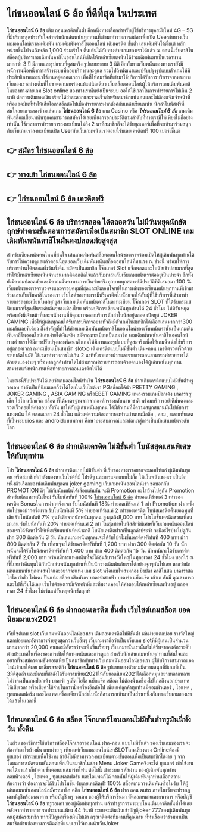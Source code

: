 # ไก่ชนออนไลน์ 6 ล้อ  ที่ดีที่สุด ในประเทศ

**ไก่ชนออนไลน์ 6 ล้อ** เติม ถอนเครดิตขั้นต่ำ  อีกหนึ่งทางเลือกสำหรับผู้ใช้บริการยุคสมัยใหม่ 4G – 5G ที่มีบริการสุดประทับใจสำหรับนักเล่นพนันทุกท่านที่เข้ามาทำรายการสมัครเพื่อเปิด Userกับทางเว็บเกมออนไลน์เราลงเดิมพัน เกมเดิมพันคาสิโนออนไลน์ เติมเครดิต ขั้นต่ำ เล่นเดิมพันได้ตั้งแต่ หลักหน่วยขึ้นไปจนถึงหลัก 1,000 ร่วมเร้าใจ ตื่นเต้นได้กับทางค่ายเกมของเราได้แล้ว ณ ตอนนี้เว็บคาสิโนสล็อตผู้บริการเกมเดิมพันคาสิโนออนไลน์ที่เปิดให้เหล่าเซียนพนันได้ร่วมเดิมพันมาเป็นเวลานานมากกว่า 3 ปี มีภาพและรูปแบบที่ดูสมจริง รูปแบบระบบ 3 มิติ
อีกทั้งทางเว็บพนันของทางเรายังมี พนักงานมือหนึ่งการสร้างระบบที่คอยบริการและดูแล  รวมไปถึงพัฒนาและปรับปรุงรูปแบบตัวเกมให้มีประสิทธิภาพและน่าใช้งานอยู่ตลอดเวลา เพื่อที่ให้สมาชิกที่เข้ามาใช้บริการได้รับการบริการจากทางทางเว็บของเราอย่างเต็มที่ไม่ขาดตกบกพร่องแม้แต่นิดเดียว เว็บสล็อตออนไลน์ผู้ให้บริการเกมเดิมพันคาสิโนของทางค่ายเกม Slot online ของทางเรานั้นยังเป็นระบบ ออโต้ใช้เวลาในการทำรายการไม่เกิน 2 นาที ต่อการเติมยอดเงิน เรียกได้ว่าสะดวกและรวดเร็วสำหรับสมาชิกแน่นอนและไม่ต้องแจ้งเจ้าหน้าที่หรือแอดมินที่ทำให้เสียโอกาสอีกต่อไปเมื่อทำรายการฝากตังค์กับเหล่าเซียนพนัน
นักล่าโบนัสฟรีที่สนใจอยากจะลองร่วมเล่นเกม **ไก่ชนออนไลน์ 6 ล้อ** เกม Casino  หรือ ***ไก่ชนออนไลน์ 6 ล้อ*** เกมเดิมพันสล็อตเซียนพนันทุกคนสามารถสมัครได้เลยเพียงกรอกประวัติตามลำดับที่ทางเรามีให้เพียงไม่กี่อย่างเท่านั้น ใช้เวลาการทำรายการลงทะเบียนไม่ถึง 2 นาทีสมาชิกก็จะได้รับยูสเซอร์เพื่อที่จะเข้ามาร่วมสนุกกับเว็บเกมเราลงทะเบียนเปิด Userกับเว็บเกมพนันเราตอนนี้รับเลยเครดิตฟรี 100 เปอร์เซ็นต์

## 👉 [สมัคร ไก่ชนออนไลน์ 6 ล้อ](https://archa888.com/)
## 👉 [ทางเข้า ไก่ชนออนไลน์ 6 ล้อ](https://archa888.com/)
## 👉 [ไก่ชนออนไลน์ 6 ล้อ เครดิตฟรี](https://archa888.com/)

## ไก่ชนออนไลน์ 6 ล้อ บริการตลอด ได้ตลอดวัน ไม่มีวันหยุดนักขัตฤกษ์ทำตามขั้นตอนการสมัครเพื่อเป็นสมาชิก SLOT ONLINE เกมเดิมพันพนันคาสิโนมั่นคงปลอดภัยสูงสุด

สำหรับเซียนพนันคนไหนที่สนใจ เล่นเกมเดิมพันสล็อตออนไลน์ของเราพร้อมเปิดให้ผู้เดิมพันทุกท่านได้รับการให้ความดูแลแล้วตอนนี้สุดยอดเว็บเดิมพันพนันสล็อตออนไลน์ที่มาแรง ณ ช่วงนี้ พร้อมให้การบริการท่านได้ตลอดทั้งวันทั้งคืน สมัครเป็นสมาชิก โจ๊กเกอร์ Slot แจ็กพอตและโบนัสเข้าบ่อยมากที่สุด ทำให้มีเหล่าเซียนพนันจำนวนมากติดอกติดใจแล้วกับมาเล่นกับเว็บเกมพนันเราต่ออยู่เป็นประจำ อีกทั้งยังมีความปลอดภัยและมีความมั่นคงทางการเงินจ่ายจริงทุกบาททุกสตางค์มีประวัติที่ดีเสมอมา 100 % เว็บพนันของเราครบวงจรและครอบคลุมที่สุดและยังตอบโจทย์ในการเล่นของเซียนพนันทุกท่านที่เข้ามาร่วมเล่นกับเว็บคาสิโนของเรา
เว็บไซต์ของทางเรามีฟรีเครดิตโบนัสแจกให้กับผู้ที่ใช้บริการที่เข้ามาทำรายการลงทะเบียนใหม่ทุกยูส เว็บเกมเดิมพันพนันคาสิโนลงทะเบียน โจ๊กเกอร์ SLOT ที่ได้รับกระแสนิยมมากที่สุดเป็นระดับต้นๆของเมืองไทย พร้อมบริการเซียนพนันทุกท่านได้ 24 ชั่วโมง ไม่มีวันหยุดพร้อมยังมีเจ้าหน้าที่และพนักงานที่มีคุณภาพคอยบริการนักล่าโบนัสอยู่ตลอด เปิดยูส JOKER GAMING เพื่อให้ผู้เล่นทุกคนได้รับการบริการอย่างทั่วถึงมีตัวเกมให้สมาชิกได้เลือกเล่นมากกว่า300 เกมกันเลยทีเดียว
สิ่งสำคัญที่ทำให้ค่ายเกมเดิมพันพนันคาสิโนออนไลน์ของเว็บพนันเรานั้นเป็นเกมเดิมพันคาสิโนออนไลน์เล่นง่ายได้เงินจริง สมัครลงทะเบียนเป็นสมาชิก  เกมเดิมพันพนันคาสิโนออนไลน์ทางค่ายเราได้มีการปรับปรุงและพัฒนาตัวเกมให้มีภาพและรูปแบบที่ดูสมจริงเพื่อให้เกมนั้นน่าใช้บริการอยู่ตลอดเวลา ลงทะเบียนเป็นสมาชิก slotxo เติมเครดิตแบบไม่มีขั้นต่ำ เติม-ถอน เครดิตรวดเร็วด้วยระบบอัตโนมัติ ใช้เวลาทำรายการไม่เกิน 2 นาทีทั้งรายการฝากและรายการถอนสามารถทำรายการได้ด้วยตนเองง่ายๆ หรือหากลูกค้าท่านใดไม่สามารถทำรายการถอนด้วยตนเองได้ผู้เล่นพนันทุกท่านสามารถแจ้งพนักงานเพื่อทำรายการถอนเครดิตให้ได้

ในขณะนี้รับประกันได้เลยว่าเกมออนไลน์ทำเงิน **ไก่ชนออนไลน์ 6 ล้อ** ฝากเติมเครดิตแบบไม่มีขั้นต่ำทรูวอเลท กำลังเป็นที่นิยมเลยก็ว่าได้โดยในเว็บไซต์เรา PGสล็อตได้นำ PRETTY GAMING , JOKER GAMING , ASIA GAMING หรือEBET GAMING แหล่งรวมเกมป๊อกเด้ง บาคาร่า รูเล็ต ไฮโล แบ็กแจ๊ค สล็อต ที่ได้มาตรฐานจากจากองค์กรระบดับนานาชาติ พร้อมบริการอย่าดีมั่นคงและรวดเร็วคอยให้คำตอบ ทั้งวัน มาให้กับผู้เล่นพนันทุกคน ได้มีตัวเกมที่มีความสนุกสนานมันไปกับการแทงพนัน ได้ ตลอดเวลา 24 ชั่วโมง แล้วแต่ความต้องการของท่านผ่านบนมือถือ , คอม , และแท็บเลตที่เป็นระบบios และ androidแบบพกพา ศึกษาประสบการณ์และพัฒนาสู่การเป็นนักเล่นพนันระดับโลก

## ไก่ชนออนไลน์ 6 ล้อ ฝากเติมเครดิต ไม่มีขั้นต่ำ โบนัสสุดแสนพิเศษให้กับทุกท่าน

โปร **ไก่ชนออนไลน์ 6 ล้อ** ฝากเครดิตแบบไม่มีขั้นต่ำ ที่เว็บของทางเราอยากจะมอบให้แก่  ผู้เดิมพันทุกคน หรือสมาชิกที่กำลังมองหาเว็บไซต์ที่มี โปรดีๆ และการแจกแบบไม่กั๊ก ให้เว็บพนันของเราเป็นอีกหนึ่งตัวเลือกของนักเดิมพันทุกคน joker gaming เว็บเกมพนันออนไลน์เรา ขอบอกกับ PROMOTION ดีๆ ให้กับนักพนันได้เลือกเล่นกัน จะมี Promotion อะไรบ้างไปดูกัน
 Promotion สำหรับนักแทงพนันใหม่ รับโบนัสทันที 100% [ไก่ชนออนไลน์ 6 ล้อ](https://archa888.com/) ทำยอดเทิร์นแค่ 3 เท่าของเครดิต
Bonusในการฝากครั้งแรก รับโบนัสทันที 18% ทำยอดเทิร์นแค่ 1 เท่า
 Promotion ฝากครั้งต่อไปของฝากครั้งแรก รับโบนัสทันที 5% ทำยอดเทิร์นแค่ 2 เท่าของเครดิต
โบนัสเครดิตคืนยอดทุนที่เสีย รับโบนัสทันที 7% ทุนที่เสียจากนักพนันทุกคน สูงสุดถึง8,000 บาท
โปรโมชั่นเครดิตชวนเพื่อนมาเล่น รับโบนัสทันที 20% ทำยอดเทิร์นแค่ 2 เท่า
ในสุดท้ายโบนัสสิทธิพิเศษที่เว็บเกมพนันออนไลน์ของเราได้จัดหาไว้ให้เพื่อเซียนพนันที่หน้าตาดี โบนัสเครดิตฝากเป็นลูกค้าประจำ จะมีอะไรบ้างไปดูกัน
ฝาก 300 ติดต่อกัน 3 วัน นักเล่นเกมพนันทุกคนจะได้รับโปรโมชั่นเครดิตฟรีทันที 400 บาท
ฝาก 800 ติดต่อกัน 7 วัน เพื่อนๆจะได้รับเครดิตฟรีทันที 1,200 บาท
ฝาก 300 ติดต่อกัน 10 วัน นักพนันจะได้รับโบนัสเครดิตฟรีทันที 1,400 บาท
ฝาก 400 ติดต่อกัน 15 วัน นักพนันจะได้รับเครดิตฟรีทันที 2,000 บาท
พร้อมมีการแทงพนันที่จะได้ลุ้นรับรางวัลใหญ่ในทุกๆเวลา 24 ชั่วโมง บอกไว้ ณ ที่นี้เลยว่าคืนทุนให้กับนักเล่นพนันทุกท่านที่เป็นนักวางเดิมพันกับเราได้อย่างจุกๆกันไปเลย หากว่านักเล่นเกมพนันทุกคนสนใจและอยากจะแทง เกม slot  หรือเกมไพ่สามกอง  ยิงปลา คาสิโนสด บาคาร่าสด ไฮโล กำถั่ว ไพ่แคง ปั่นแปะ สล็อต เสือมังกร บาคาร่าสายฟ้า บาคาร่า แบ็คแจ๊ค เก้าเก ดัมมี่ คุณสามารถแตะไปที่เว็บได้เลย เว็บไซต์ของเรามีเจ้าหน้าที่และทีมงานคอยให้คำตอบให้เหล่าเซียนพนันอยู่ ตลอดเวลา 24 ชั่วโมง ไม่เว้นแต่วันหยุดนักขัตฤกษ์

## ไก่ชนออนไลน์ 6 ล้อ ฝากถอนเครดิต ขั้นต่ำ  เว็บไซต์เกมสล็อต ยอดนิยมมาแรง2021

เว็บไซต์เกม slot เว็บเกมพนันออนไลน์ของเรา เติมถอนเครดิตไม่มีขั้นต่ำ เล่นง่ายแตกบ่อย รางวัลใหญ่แตกบ่อยและอัตราการจ่ายสูงสุดกว่าเว็บอื่นๆ เว็บเกมเราถือว่าเป็น เว็บเกม slotที่มีผู้เล่นเป็นจำนวนมากมากกว่า 20,000 คนและมีอัตราว่าจะเพิ่มขึ้นเรื่อยๆ เว็บเกมพนันเรานั้นยังได้รับจากองค์กรระดับต่างประเทศในเรื่องของการเปิดให้แทงพนันและการดูแล สำหรับนักเล่นเกมพนันทุกท่านที่สนใจและอยากที่จะสมัครตามขั้นตอนเพื่อเป็นสมาชิกกับทางเว็บเกมพนันออนไลน์ของเรา ผู้ใช้บริการสามารถแอดไลน์เข้ามาได้เลย
	มาลิ้มรสชาติถึง **ไก่ชนออนไลน์ 6 ล้อ** รูปแบบของตัวเกมมีความสนุกที่มีเกมที่เป็น 3มิติสุดล้ำ และมีเกมที่กำลังได้รับความนิยม2021ให้กับยอดนิยม2021ได้เลือกหมุนอย่างหลากหลาย  ไม่ว่าจะเป็นเกมป๊อกเด้ง บาคาร่า รูเล็ต ไฮโล แบ็กแจ๊ค สล็อต ไม่ต้องนั่งเครื่องไปไกลถึงนอกประเทศให้เสียเวลา หรือเสียค่าใช้จ่ายในการนั่งเครื่องอีกต่อไป เพียงแค่ลูกค้าทุกท่านมีคอมพิวเตอร์ , ไอแพด , ทุกแพลตฟอร์ม และไอแพดเครื่องเดียวนักล่าโบนัสก็สามารถเข้ามาเป็นส่วนหนึ่งกับทางเว็บเกมของเราได้แล้วในเวลานี้

## ไก่ชนออนไลน์ 6 ล้อ สล็อต โจ๊กเกอร์โอนถอนไม่มีขั้นต่ำทรูมันนี่ทั้งวัน ทั้งคืน

ในส่วนของวิธีการใช้บริการสล็อตโจ๊กเกอร์ออนไลน์ ฝาก-ถอน แบบไม่มีขั้นต่ำ ของเว็บเกมของเรา จะต้องทำอะไรบ้างนั้น แบบง่าย ๆ เพียงแค่เว็บเกมออนไลน์เราSLOTเกมเสี่ยงดวง Onlineต้องมี ยูสเซอร์ เข้าระบบเพื่อใช้งาน ถ้ายังไม่มีสามารถลงทะเบียนตามขั้นตอนเพื่อเป็นสมาชิกได้ง่าย ๆ จากโหมดการสมัครตามขั้นตอนเพื่อเป็นสมาชิกในช่อง Menu Joker Gameจึงจะได้ ยูสเซอร์ เข้าใช้งาน พอได้มาแล้วก็ทำตามขั้นตอนบนสมาร์ทโฟน ต่อไปนี้
เข้าระบบ รหัสผ่าน  ของผู้เดิมพันทุกท่าน คอมพิวเตอร์ , ไอแพด , ทุกแพลตฟอร์ม และไอแพดก็ได้
จากนั้นให้ผู้เดิมพันทุกท่านเลือกความต้องการว่า ต้องการจะได้รับโปรโมชั่น รับเลยเครดิตฟรี 100% สล็อตเกมวางเดิมพันหรือไม่รับ
ให้ผู้เล่นเกมพนันออนไลน์สมัครสมาชิก คลิก **ไก่ชนออนไลน์ 6 ล้อ** ฝาก ถอน auto ภาพในเว็บจะปรากฏเลขบัญชีพร้อมธนาคาร หรือบัญชี ทรู วอเลท ของผู้ให้บริการขึ้นมา
คัดลอกหมายเลขธนาคาร หรือบัญชี **ไก่ชนออนไลน์ 6 ล้อ** ทรูวอเลท ของผู้เดิมพันทุกท่าน แล้วทำธุรกรรมระบบโอนเติมเครดิตขั้นต่ำได้เลย
หลังจากทำรายการ รอประมาณเพียง 44 วินาที ระบบจะเติมเงินเข้าบัญชีjoker 777ของผู้เดิมพันทุกคนผู้สมัครสมาชิก
หากมีปัญหาเรื่องเงินไม่เข้า กรุณาติดต่อทีมงานที่คุณภาพ ที่ทำเรื่องเข้าร่วมมาเป็นสมาชิกผ่านช่องทางการติดต่อที่แนบเอาไว้ทางหน้าเว็บJoker


